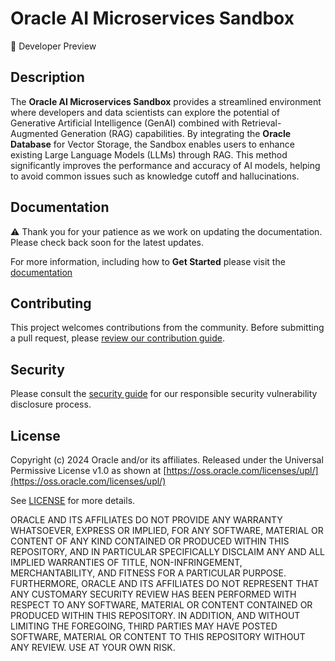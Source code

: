 # Oracle AI Microservices Sandbox

🚧 Developer Preview

## Description

The **Oracle AI Microservices Sandbox** provides a streamlined environment where developers and data scientists can explore the potential of Generative Artificial Intelligence (GenAI) combined with Retrieval-Augmented Generation (RAG) capabilities.  By integrating the **Oracle Database** for Vector Storage, the Sandbox enables users to enhance existing Large Language Models (LLMs) through RAG. This method significantly improves the performance and accuracy of AI models, helping to avoid common issues such as knowledge cutoff and hallucinations.

## Documentation

⚠️ Thank you for your patience as we work on updating the documentation. Please check back soon for the latest updates.

For more information, including how to **Get Started** please visit the [documentation](https://oracle-samples.github.io/oaim-sandbox)

## Contributing

This project welcomes contributions from the community. Before submitting a pull request, please [review our contribution guide](./CONTRIBUTING.md).

## Security

Please consult the [security guide](./SECURITY.md) for our responsible security vulnerability disclosure process.

## License

Copyright (c) 2024 Oracle and/or its affiliates.
Released under the Universal Permissive License v1.0 as shown at [https://oss.oracle.com/licenses/upl/](https://oss.oracle.com/licenses/upl/)

See [LICENSE](./LICENSE.md) for more details.

ORACLE AND ITS AFFILIATES DO NOT PROVIDE ANY WARRANTY WHATSOEVER, EXPRESS OR IMPLIED, FOR ANY SOFTWARE, MATERIAL OR CONTENT OF ANY KIND CONTAINED OR PRODUCED WITHIN THIS REPOSITORY, AND IN PARTICULAR SPECIFICALLY DISCLAIM ANY AND ALL IMPLIED WARRANTIES OF TITLE, NON-INFRINGEMENT, MERCHANTABILITY, AND FITNESS FOR A PARTICULAR PURPOSE. FURTHERMORE, ORACLE AND ITS AFFILIATES DO NOT REPRESENT THAT ANY CUSTOMARY SECURITY REVIEW HAS BEEN PERFORMED WITH RESPECT TO ANY SOFTWARE, MATERIAL OR CONTENT CONTAINED OR PRODUCED WITHIN THIS REPOSITORY. IN ADDITION, AND WITHOUT LIMITING THE FOREGOING, THIRD PARTIES MAY HAVE POSTED SOFTWARE, MATERIAL OR CONTENT TO THIS REPOSITORY WITHOUT ANY REVIEW. USE AT YOUR OWN RISK.
